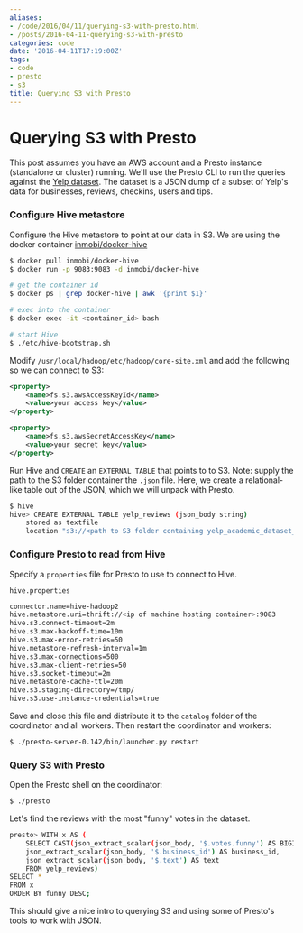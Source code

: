 ```yaml
---
aliases:
- /code/2016/04/11/querying-s3-with-presto.html
- /posts/2016-04-11-querying-s3-with-presto
categories: code
date: '2016-04-11T17:19:00Z'
tags:
- code
- presto
- s3
title: Querying S3 with Presto
---
```


Querying S3 with Presto
=======================

This post assumes you have an AWS account and a Presto instance (standalone or cluster) running. We'll use the Presto CLI to run the queries against the [Yelp dataset](https://www.yelp.com/dataset_challenge). The dataset is a JSON dump of a subset of Yelp's data for businesses, reviews, checkins, users and tips.

### Configure Hive metastore

Configure the Hive metastore to point at our data in S3. We are using the docker container [inmobi/docker-hive](https://github.com/InMobi/docker-hive)

```sh
$ docker pull inmobi/docker-hive
$ docker run -p 9083:9083 -d inmobi/docker-hive

# get the container id
$ docker ps | grep docker-hive | awk '{print $1}'

# exec into the container
$ docker exec -it <container_id> bash

# start Hive
$ ./etc/hive-bootstrap.sh
```

Modify `/usr/local/hadoop/etc/hadoop/core-site.xml` and add the following so we can connect to S3:

```xml
<property>
    <name>fs.s3.awsAccessKeyId</name>
    <value>your access key</value>
</property>

<property>
    <name>fs.s3.awsSecretAccessKey</name>
    <value>your secret key</value>
</property>
```

Run Hive and `CREATE` an `EXTERNAL TABLE` that points to to S3. Note: supply the path to the S3 folder container the `.json` file. Here, we create a relational-like table out of the JSON, which we will unpack with Presto.

```sh
$ hive
hive> CREATE EXTERNAL TABLE yelp_reviews (json_body string)
    stored as textfile
    location "s3://<path to S3 folder containing yelp_academic_dataset_review.json>";
```

### Configure Presto to read from Hive

Specify a `properties` file for Presto to use to connect to Hive.

`hive.properties`

```sh
connector.name=hive-hadoop2
hive.metastore.uri=thrift://<ip of machine hosting container>:9083
hive.s3.connect-timeout=2m
hive.s3.max-backoff-time=10m
hive.s3.max-error-retries=50
hive.metastore-refresh-interval=1m
hive.s3.max-connections=500
hive.s3.max-client-retries=50
hive.s3.socket-timeout=2m
hive.metastore-cache-ttl=20m
hive.s3.staging-directory=/tmp/
hive.s3.use-instance-credentials=true
```

Save and close this file and distribute it to the `catalog` folder of the coordinator and all workers. Then restart the coordinator and workers:

```sh
$ ./presto-server-0.142/bin/launcher.py restart
```

### Query S3 with Presto

Open the Presto shell on the coordinator:

```sh
$ ./presto
```

Let's find the reviews with the most "funny" votes in the dataset.

```sh
presto> WITH x AS (
    SELECT CAST(json_extract_scalar(json_body, '$.votes.funny') AS BIGINT) AS funny,
    json_extract_scalar(json_body, '$.business_id') AS business_id,
    json_extract_scalar(json_body, '$.text') AS text
    FROM yelp_reviews)
SELECT *
FROM x
ORDER BY funny DESC;
```

This should give a nice intro to querying S3 and using some of Presto's tools to work with JSON.